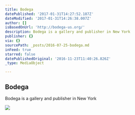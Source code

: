```yaml
---
title: Bodega
datePublished: '2017-01-31T14:27:52.187Z'
dateModified: '2017-01-31T14:26:38.007Z'
author: []
isBasedOnUrl: 'http://bodega-us.org/'
description: Bodega is a gallery and publisher in New York
publisher: {}
via: {}
sourcePath: _posts/2016-07-25-bodega.md
inFeed: true
starred: false
datePublishedOriginal: '2016-11-23T11:40:26.826Z'
_type: MediaObject

---
```

<article style=""><h1>Bodega</h1><p>Bodega is a gallery and publisher in New York</p><img src="http://bodega-us.org/image/exhibitions/54_peachtree/peachtree.jpg" /></article>
